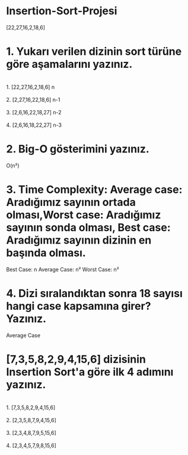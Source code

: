# Insertion-Sort-Projesi

[22,27,16,2,18,6]

<h1> 1. Yukarı verilen dizinin sort türüne göre aşamalarını yazınız. </h1>

<br> 1. [22,27,16,2,18,6] n </br>
<br> 2. [2,27,16,22,18,6] n-1 </br>
<br> 3. [2,6,16,22,18,27] n-2 </br>
<br> 4. [2,6,16,18,22,27] n-3 </br>

<h1> 2. Big-O gösterimini yazınız. </h1>
<p> O(n²) </p>
<h1> 3. Time Complexity: Average case: Aradığımız sayının ortada olması,Worst case: Aradığımız sayının sonda olması, Best case: Aradığımız sayının dizinin en başında olması. </h1>

<p> Best Case: n
Average Case: n²
Worst Case: n²
</p>
<h1> 4. Dizi sıralandıktan sonra 18 sayısı hangi case kapsamına girer? Yazınız. </h1>
 <p> Average Case </p>


<h1> [7,3,5,8,2,9,4,15,6] dizisinin Insertion Sort'a göre ilk 4 adımını yazınız.</h1>
 
<br> 1. [7,3,5,8,2,9,4,15,6] </br>
<br> 2. [2,3,5,8,7,9,4,15,6] </br> 
<br> 3. [2,3,4,8,7,9,5,15,6] </br>
<br> 4. [2,3,4,5,7,9,8,15,6] </br>
